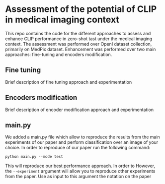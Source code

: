 # Assessment of the potential of CLIP in medical imaging context

This repo contains the code for the different approaches to assess and enhance CLIP performance in zero-shot tast under the medical imaging context. The assessment was performed over OpenI dataset collection, primarily on MedPix dataset. Enhancement was performed over two main approaches: fine-tuning and encoders modification.
## Fine tuning

Brief description of fine tuning approach and experimentation

## Encoders modification

Brief description of encoder modification approach and experimentation

## main.py 

We added a main.py file which allow to reproduce the results from the main experiments of our paper and perform classification over an image of your choice. In order to reproduce of our paper run the following command:
```
python main.py --mode test
```
This will reproduce our best performance approach. In order to However, the ```--experiment``` argument will allow you to reproduce other experiments from the paper. Use as input to this argument the notation on the paper